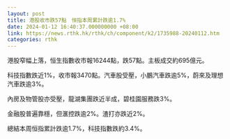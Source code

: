 ```yaml
---
layout: post
title: 港股收市跌57點　恒指本周累計跌逾1.7%
date: 2024-01-12 16:40:37.000000000 +08:00
link: https://news.rthk.hk/rthk/ch/component/k2/1735988-20240112.htm
categories: rthk
---
```


港股窄幅上落，恒生指數收市報16244點，跌57點。主板成交約695億元。

科技指數跌近1%，收市報3470點。汽車股受壓，小鵬汽車跌逾5%，蔚來及理想汽車跌逾3%。

內房及物管股亦受壓，龍湖集團跌近半成，碧桂園服務跌3%。

金融股普遍靠穩，但滙控跌逾2%。渣打亦跌近2%。

總結本周恒指累計跌逾1.7%，科技指數跌約3.4%。
